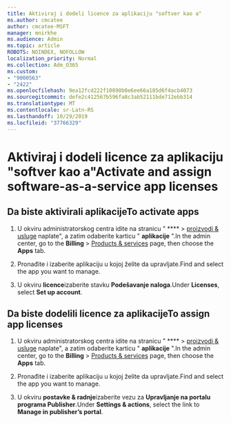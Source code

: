 ```yaml
---
title: Aktiviraj i dodeli licence za aplikaciju "softver kao a"
ms.author: cmcatee
author: cmcatee-MSFT
manager: mnirkhe
ms.audience: Admin
ms.topic: article
ROBOTS: NOINDEX, NOFOLLOW
localization_priority: Normal
ms.collection: Adm_O365
ms.custom:
- "9000563"
- "2422"
ms.openlocfilehash: 9ea12fcd222f10890b0e6ee66a185d6f4acb4073
ms.sourcegitcommit: defe2c412567b596fa8c3ab52111bde712ebb314
ms.translationtype: MT
ms.contentlocale: sr-Latn-RS
ms.lasthandoff: 10/29/2019
ms.locfileid: "37766329"
---
```

# <a name="activate-and-assign-software-as-a-service-app-licenses"></a><span data-ttu-id="6049d-102">Aktiviraj i dodeli licence za aplikaciju "softver kao a"</span><span class="sxs-lookup"><span data-stu-id="6049d-102">Activate and assign software-as-a-service app licenses</span></span> 

## <a name="to-activate-apps"></a><span data-ttu-id="6049d-103">Da biste aktivirali aplikacije</span><span class="sxs-lookup"><span data-stu-id="6049d-103">To activate apps</span></span>

1. <span data-ttu-id="6049d-104">U okviru administratorskog centra idite na stranicu " \*\*\*\* > [proizvodi & usluge](https://go.microsoft.com/fwlink/p/?linkid=842054) naplate", a zatim odaberite karticu " **aplikacije** ".</span><span class="sxs-lookup"><span data-stu-id="6049d-104">In the admin center, go to the **Billing** > [Products & services](https://go.microsoft.com/fwlink/p/?linkid=842054) page, then choose the **Apps** tab.</span></span>

2. <span data-ttu-id="6049d-105">Pronađite i izaberite aplikaciju u kojoj želite da upravljate.</span><span class="sxs-lookup"><span data-stu-id="6049d-105">Find and select the app you want to manage.</span></span>

3. <span data-ttu-id="6049d-106">U okviru **licence**izaberite stavku **Podešavanje naloga**.</span><span class="sxs-lookup"><span data-stu-id="6049d-106">Under **Licenses**, select **Set up account**.</span></span>  

## <a name="to-assign-app-licenses"></a><span data-ttu-id="6049d-107">Da biste dodelili licence za aplikacije</span><span class="sxs-lookup"><span data-stu-id="6049d-107">To assign app licenses</span></span>

1. <span data-ttu-id="6049d-108">U okviru administratorskog centra idite na stranicu " \*\*\*\* > [proizvodi & usluge](https://go.microsoft.com/fwlink/p/?linkid=842054) naplate", a zatim odaberite karticu " **aplikacije** ".</span><span class="sxs-lookup"><span data-stu-id="6049d-108">In the admin center, go to the **Billing** > [Products & services](https://go.microsoft.com/fwlink/p/?linkid=842054) page, then choose the **Apps** tab.</span></span>

2. <span data-ttu-id="6049d-109">Pronađite i izaberite aplikaciju u kojoj želite da upravljate.</span><span class="sxs-lookup"><span data-stu-id="6049d-109">Find and select the app you want to manage.</span></span>  

3. <span data-ttu-id="6049d-110">U okviru **postavke & radnje**izaberite vezu za **Upravljanje na portalu programa Publisher**.</span><span class="sxs-lookup"><span data-stu-id="6049d-110">Under **Settings & actions**, select the link to **Manage in publisher’s portal**.</span></span>